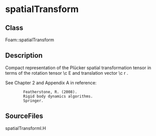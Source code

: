 # spatialTransform 
## Class
Foam::spatialTransform

## Description
Compact representation of the Plücker spatial transformation tensor
in terms of the rotation tensor \c E and translation vector \c r .

See Chapter 2 and Appendix A in reference:
```
        Featherstone, R. (2008).
        Rigid body dynamics algorithms.
        Springer.
```

## SourceFiles
spatialTransformI.H

